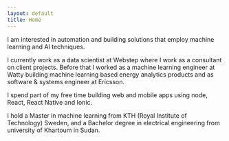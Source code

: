 ```yaml
---
layout: default
title: Home
---
```

I am interested in automation and building solutions that employ machine
learning and AI techniques.

I currently work as a data scientist at Webstep where I work as a consultant 
on client projects. Before that I worked as a machine learning engineer at Watty
 building machine learning based energy analytics products and as software & systems engineer at Ericsson.

I spend part of my free time building web and mobile apps using node, React, 
React Native and Ionic.

I hold a Master in machine learning from KTH (Royal Institute of
Technology) Sweden, and a Bachelor degree in electrical engineering
from university of Khartoum in Sudan.
